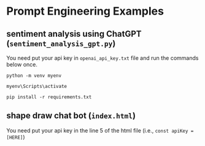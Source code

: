# Prompt Engineering Examples
## sentiment analysis using ChatGPT (```sentiment_analysis_gpt.py```)
You need put your api key in ```openai_api_key.txt``` file and run the commands below once.
    
```python -m venv myenv```

```myenv\Scripts\activate```

```pip install -r requirements.txt```


## shape draw chat bot (```index.html```)
You need put your api key in the line 5 of the html file (i.e., ```const apiKey = [HERE]```)
